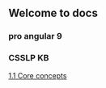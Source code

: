 ## Welcome to docs

### pro angular 9

### CSSLP KB

<a href="https://github.com/seamasyang/docs-public/blob/main/docs/kb-csslp/1.%20Secure%20software%20concepts/1.1%20Core%20concepts.md">1.1 Core concepts</a>
